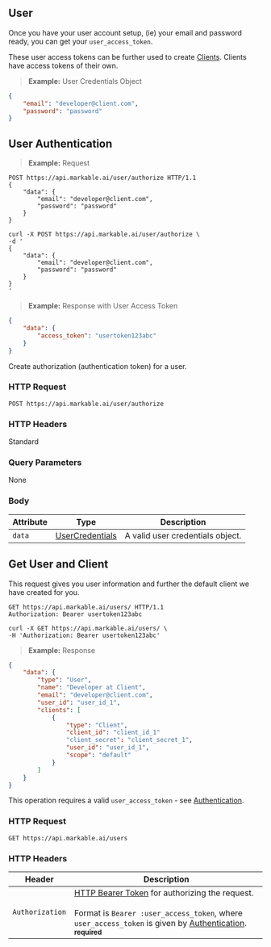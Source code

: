 
## User

Once you have your user account setup, (ie) your email and password ready, you can get your `user_access_token`.

These user access tokens can be further used to create [Clients](#client-authentication). Clients have access tokens
of their own.

> **Example:** User Credentials Object

```json
{
	"email": "developer@client.com",
	"password": "password"
}
```

## User Authentication

> **Example:** Request

```http
POST https://api.markable.ai/user/authorize HTTP/1.1
{
	"data": {
		"email": "developer@client.com",
        "password": "password"
	}
}
```

```shell
curl -X POST https://api.markable.ai/user/authorize \
-d '
{
	"data": {
		"email": "developer@client.com",
        "password": "password"
	}
}
'
```

> **Example:** Response with User Access Token

```json
{
    "data": {
    	"access_token": "usertoken123abc"
    }
}
```

Create authorization (authentication token) for a user.


### HTTP Request

`POST https://api.markable.ai/user/authorize`


### HTTP Headers

Standard


### Query Parameters

None


### Body

Attribute       | Type                  									| Description
-------         | ----------            									| -------
`data`          | [UserCredentials](#the-user-credentials-object)   	    | A valid user credentials object.


## Get User and Client

This request gives you user information and further the default client we have created for you.

```http
GET https://api.markable.ai/users/ HTTP/1.1
Authorization: Bearer usertoken123abc
```

```shell
curl -X GET https://api.markable.ai/users/ \
-H 'Authorization: Bearer usertoken123abc'
```

> **Example:** Response

```json
{
    "data": {
        "type": "User",
        "name": "Developer at Client",
        "email": "developer@client.com",
        "user_id": "user_id_1",
        "clients": [
            {
                "type": "Client",
                "client_id": "client_id_1"
                "client_secret": "client_secret_1",
                "user_id": "user_id_1",
                "scope": "default"
            }
        ]
    }
}
```

<!-- ## Get User & Client -->

<aside class="notice">
    This operation requires a valid <code>user_access_token</code> - see <a href="#authentication">Authentication</a>.
</aside>


### HTTP Request

`GET https://api.markable.ai/users`


### HTTP Headers

Header          | Description
----------        | ----------
`Authorization`     | [HTTP Bearer Token](https://tools.ietf.org/html/rfc6750) for authorizing the request. <br><br>Format is `Bearer :user_access_token`, where `user_access_token` is given by [Authentication](#authentication). **<small>required</small>**
